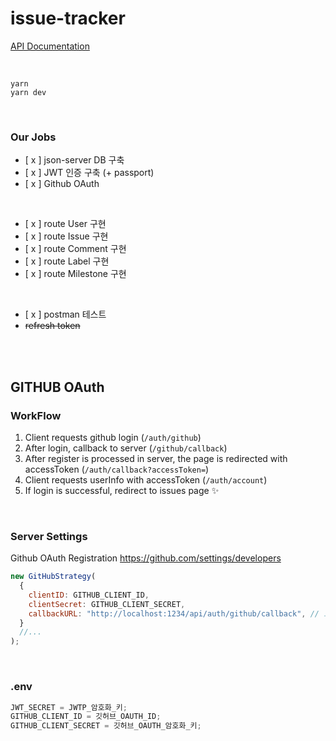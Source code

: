 # issue-tracker

[API Documentation](https://documenter.getpostman.com/view/15685287/UVeFPT3d)

<br>

```
yarn
yarn dev
```

<br>

### Our Jobs

- [ x ] json-server DB 구축
- [ x ] JWT 인증 구축 (+ passport)
- [ x ] Github OAuth

<br>

- [ x ] route User 구현
- [ x ] route Issue 구현
- [ x ] route Comment 구현
- [ x ] route Label 구현
- [ x ] route Milestone 구현

<br>

- [ x ] postman 테스트
- ~~refresh token~~

<br>
<br>

## GITHUB OAuth

### WorkFlow

1. Client requests github login (`/auth/github`)
2. After login, callback to server (`/github/callback`)
3. After register is processed in server, the page is redirected with accessToken (`/auth/callback?accessToken=`)
4. Client requests userInfo with accessToken (`/auth/account`)
5. If login is successful, redirect to issues page ✨

<br>

### Server Settings

Github OAuth Registration https://github.com/settings/developers

```js
new GitHubStrategy(
  {
    clientID: GITHUB_CLIENT_ID,
    clientSecret: GITHUB_CLIENT_SECRET,
    callbackURL: "http://localhost:1234/api/auth/github/callback", // 로그인 성공 콜벡 링크
  }
  //...
);
```

<br>

### .env

```js
JWT_SECRET = JWTP_암호화_키;
GITHUB_CLIENT_ID = 깃허브_OAUTH_ID;
GITHUB_CLIENT_SECRET = 깃허브_OAUTH_암호화_키;
```
